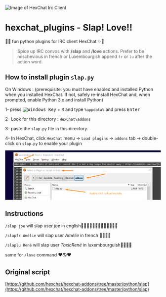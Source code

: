 ![Image of HexChat Irc Client](https://upload.wikimedia.org/wikipedia/commons/thumb/4/4e/Hexchat_Logo.svg/128px-Hexchat_Logo.svg.png?1605658653132) 
# hexchat_plugins - Slap! Love!!
🐒✨ fun python plugins for IRC client HexChat ✨🐒

> Spice up IRC convos with __/slap__ and __/love__ actions. Prefer to be mischevious in french or Luxembourgish append ``fr`` or ``lu`` after the action word.

## How to install plugin ``slap.py``

On Windows : 
(prerequisite: you must have enabled and installed Python when you installed HexChat. If not, safely re-install HexChat and, when prompted, enable Python 3.x and install Python)

1- press <kbd>![Windows Key](http://i.stack.imgur.com/B8Zit.png)</kbd> + <kbd>R</kbd> and type ``%appdata%`` and press <kbd>Enter</kbd>

2- Look for this directory : ``HexChat\addons``

3- paste the ``slap.py`` file in this directory.

4- In HexChat, click ``HexChat`` menu -> ``Load plugins`` -> ``addons`` tab -> double-click on ``slap.py`` to enable your plugin

![activate plugin screen capture](instruction-slap-hexchat.png)

## Instructions

``/slap joe`` will slap user _joe_ in english🐡🇺🇸🐡🇬🇧🐡🇨🇦🐡🇦🇺🐡

``/slapfr Amélie`` will slap user _Amélie_ in french 🐡🇫🇷🐡

``/slaplu René`` will slap user _ToxicRené_ in luxembourguish🐡🇱🇺🐡

same for ``/love`` command ❤️🌎❤️

## Original script

[https://github.com/hexchat/hexchat-addons/tree/master/python/slap](https://github.com/hexchat/hexchat-addons/tree/master/python/slap)
